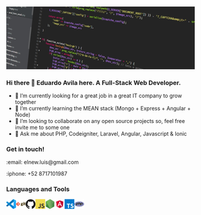 [![Eduardo Avila](./assets/codeBanner.jpg)](https://eavila.dev)
### Hi there 👋 Eduardo Avila here. A Full-Stack Web Developer.
- 🔭 I’m currently looking for a great job in a great IT company to grow together
- 🌱 I’m currently learning the MEAN stack (Mongo + Express + Angular + Node)
- 👯 I’m looking to collaborate on any open source projects so, feel free invite me to some one
- 💬 Ask me about PHP, Codeigniter, Laravel, Angular, Javascript & Ionic

<h3>Get in touch!</h3>
<p>:email: elnew.luis@gmail.com</p>
<p>:iphone: +52 8717101987</p>

<h3>Languages and Tools</h3>
<p>
<a href="https://code.visualstudio.com/" rel="nofollow">
		<img alt="Visual Studio Code" src="https://raw.githubusercontent.com/github/explore/80688e429a7d4ef2fca1e82350fe8e3517d3494d/topics/visual-studio-code/visual-studio-code.png" style="max-width:100%;" width="26px" align="left">
	</a>
	<a href="https://git-scm.com/" rel="nofollow">
		<img alt="Git" src="https://raw.githubusercontent.com/github/explore/80688e429a7d4ef2fca1e82350fe8e3517d3494d/topics/git/git.png" style="max-width:100%;" width="26px" align="left">
	</a>
	<a href="https://github.com/">
		<img alt="GitHub" src="https://raw.githubusercontent.com/github/explore/78df643247d429f6cc873026c0622819ad797942/topics/github/github.png" style="max-width:100%;" width="26px" align="left">
	</a>
	<a href="https://www.javascript.com/" rel="nofollow">
		<img alt="JavaScript" src="https://raw.githubusercontent.com/github/explore/80688e429a7d4ef2fca1e82350fe8e3517d3494d/topics/javascript/javascript.png" style="max-width:100%;" width="26px" align="left">
	</a>

<a href="https://nodejs.org/en/" rel="nofollow">
		<img alt="Node.js" src="https://raw.githubusercontent.com/github/explore/80688e429a7d4ef2fca1e82350fe8e3517d3494d/topics/nodejs/nodejs.png" style="max-width:100%;" width="26px" align="left">
	</a>
<a href="https://angular.io/">
		<img src="https://raw.githubusercontent.com/github/explore/80688e429a7d4ef2fca1e82350fe8e3517d3494d/topics/angular/angular.png" alt="angular"  style="max-width:100%;" width="26px" align="left">
	</a>
<a href="https://www.typescriptlang.org/">
		<img src="https://raw.githubusercontent.com/github/explore/80688e429a7d4ef2fca1e82350fe8e3517d3494d/topics/typescript/typescript.png" class="rounded-1 mr-3" alt="typescript"  style="max-width:100%;" width="26px" align="left">
	</a>
  	
<a href="https://www.php.net">
  		<img src="https://raw.githubusercontent.com/github/explore/ccc16358ac4530c6a69b1b80c7223cd2744dea83/topics/php/php.png" alt="php logo"  style="max-width:100%;" width="26px" align="left">
  	</a>
</p>
